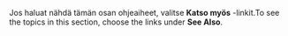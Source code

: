 <span data-ttu-id="35174-101">Jos haluat nähdä tämän osan ohjeaiheet, valitse **Katso myös** -linkit.</span><span class="sxs-lookup"><span data-stu-id="35174-101">To see the topics in this section, choose the links under **See Also**.</span></span>